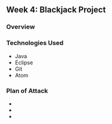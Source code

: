 ## Week 4: Blackjack Project


### Overview



### Technologies Used

* Java
* Eclipse
* Git
* Atom


### Plan of Attack

*
*
*
